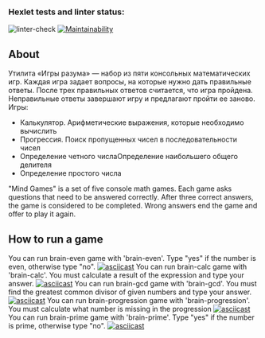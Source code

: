### Hexlet tests and linter status:
![linter-check](https://github.com/bulbaattacks/python-project-lvl1/actions/workflows/linter-check.yml/badge.svg)
[![Maintainability](https://api.codeclimate.com/v1/badges/6b857401bf5121d6e5f0/maintainability)](https://codeclimate.com/github/bulbaattacks/python-project-lvl1/maintainability)

## About
Утилита «Игры разума» — набор из пяти консольных математических игр. Каждая игра задает вопросы, на которые нужно дать правильные ответы. После трех правильных ответов считается, что игра пройдена. Неправильные ответы завершают игру и предлагают пройти ее заново. Игры:
- Калькулятор. Арифметические выражения, которые необходимо вычислить
- Прогрессия. Поиск пропущенных чисел в последовательности чисел
- Определение четного числаОпределение наибольшего общего делителя
- Определение простого числа

"Mind Games" is a set of five console math games. Each game asks questions that need to be answered correctly. After three correct answers, the game is considered to be completed. Wrong answers end the game and offer to play it again.

## How to run a game

You can run brain-even game with 'brain-even'. Type "yes" if the number is even, otherwise type "no".
[![asciicast](https://asciinema.org/a/Pdzd595m6QDaWW2XXHyD6Yike.svg)](https://asciinema.org/a/Pdzd595m6QDaWW2XXHyD6Yike)
You can run brain-calc game with 'brain-calc'. You must calculate a result of the expression and type your answer.
[![asciicast](https://asciinema.org/a/eDEGuR5uUSjY7hISnYGJULasy.svg)](https://asciinema.org/a/eDEGuR5uUSjY7hISnYGJULasy)
You can run brain-gcd game with 'brain-gcd'. You must find the greatest common divisor of given numbers and type your answer.
[![asciicast](https://asciinema.org/a/SFtudqVLVqVNVhdmHOilf8aSD.svg)](https://asciinema.org/a/SFtudqVLVqVNVhdmHOilf8aSD)
You can run brain-progression game with 'brain-progression'. You must calculate what number is missing in the progression
[![asciicast](https://asciinema.org/a/MdGuLGzyWODiP6XIe6HWwtKxp.svg)](https://asciinema.org/a/MdGuLGzyWODiP6XIe6HWwtKxp)
You can run brain-prime game with 'brain-prime'. Type "yes" if the number is prime, otherwise type "no".
[![asciicast](https://asciinema.org/a/dUnwnAdCHQqflkJraf0REqYgX.svg)](https://asciinema.org/a/dUnwnAdCHQqflkJraf0REqYgX)
